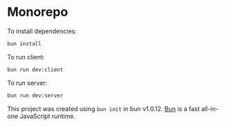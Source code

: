 # Monorepo

To install dependencies:

```bash
bun install
```

To run client:

```bash
bun run dev:client
```

To run server:

```bash
bun run dev:server
```

This project was created using `bun init` in bun v1.0.12. [Bun](https://bun.sh) is a fast all-in-one JavaScript runtime.
